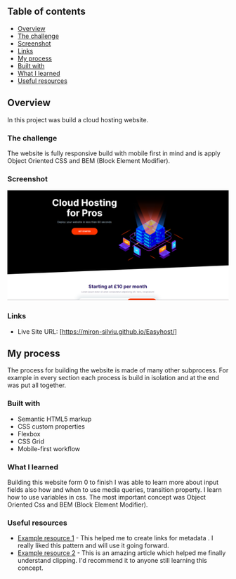 ## Table of contents

- [Overview](#overview)
- [The challenge](#the-challenge)
- [Screenshot](#screenshot)
- [Links](#links)
- [My process](#my-process)
- [Built with](#built-with)
- [What I learned](#what-i-learned)
- [Useful resources](#useful-resources)

## Overview

In this project was build a cloud hosting website.

### The challenge

The website is fully responsive build with mobile first in mind and is apply Object Oriented CSS and BEM (Block Element Modifier).

### Screenshot

![alt text](image.png)

### Links

- Live Site URL: [https://miron-silviu.github.io/Easyhost/]

## My process

The process for building the website is made of many other subprocess. For example in every section each process is
build in isolation and at the end was put all together.

### Built with

- Semantic HTML5 markup
- CSS custom properties
- Flexbox
- CSS Grid
- Mobile-first workflow

### What I learned

Building this website form 0 to finish I was able to learn more about input fields also how and when to use media queries, transition property.
I learn how to use variables in css. The most important concept was Object Oriented Css and BEM (Block Element Modifier).

### Useful resources

- [Example resource 1](oge.me) - This helped me to create links for metadata . I really liked this pattern and will use it going forward.
- [Example resource 2](https://bennettfeely.com/clippy/) - This is an amazing article which helped me finally understand clipping. I'd recommend it to anyone still learning this concept.
